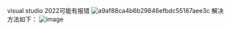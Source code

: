 visual studio 2022可能有报错
![a9af88ca4b6b29846efbdc55187aee3c](https://github.com/HITLittleZheng/HITCS/assets/156521939/670ee5b9-56e1-48ee-869b-ab43bef5bf78)
解决方法如下：
![image](https://github.com/HITLittleZheng/HITCS/assets/156521939/a005b03f-19ce-41b2-bb03-ff792c4f0c7f)
